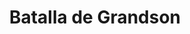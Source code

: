 ﻿---
title: "Batalla de Grandson"
permalink: periodes_927.html
layout: periode
dataInici: 1476-03-02
sidebar: periodes
pares:
  - id: 925
    title: "Confederación Suiza"
    dataInici: "(1291)"
    dataFi: "(1516)"

fills:
jocsPrincipals:
jocsEscenaris:
jocsEpoca:
  - title: "Vae Victis #081. Epées et Hallebardes 1315-1476"
    bggId: 37592
    escenari: "Grandson"
    dataInici: 
    dataFi: 

jocsEpocaEscenaris:
---
